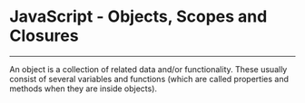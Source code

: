 # JavaScript - Objects, Scopes and Closures
---
An object is a collection of related data and/or functionality. These usually consist of several variables and functions (which are called properties and methods when they are inside objects).
